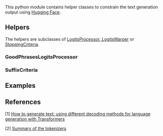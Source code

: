 This python module contains helper classes to constrain the text generation
output using [Hugging Face](https://huggingface.co/).

## Helpers

The helpers are subclasses of 
[LogitsProcessor, LogitsWarper](https://huggingface.co/transformers/_modules/transformers/generation_logits_process.html) or
[StoppingCriteria](https://huggingface.co/transformers/_modules/transformers/generation_stopping_criteria.html).

### GoodPhrasesLogitsProcessor

### SuffixCriteria

## Examples

## References

[1] [How to generate text: using different decoding methods for language generation with Transformers](https://huggingface.co/blog/how-to-generate)

[2] [Summary of the tokenizers](https://huggingface.co/transformers/master/tokenizer_summary.html)
